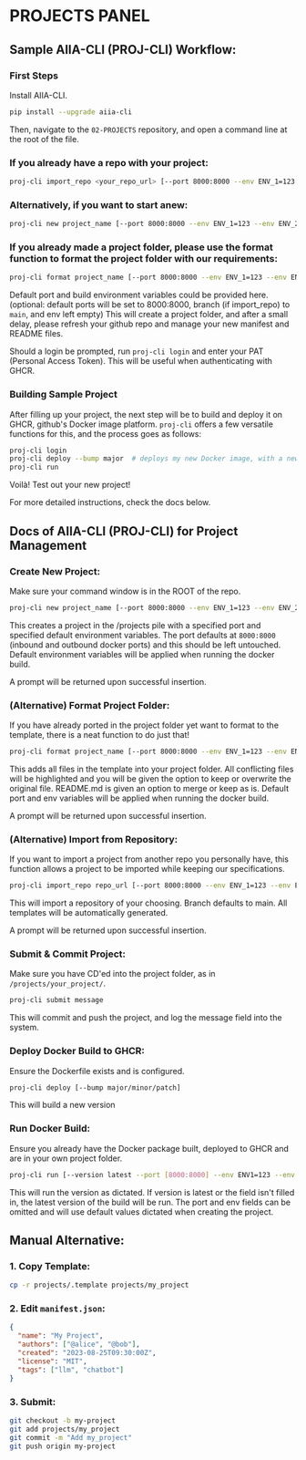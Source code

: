 # PROJECTS PANEL
## Sample AIIA-CLI (PROJ-CLI) Workflow:
### First Steps
Install AIIA-CLI.
```bash
pip install --upgrade aiia-cli
```
Then, navigate to the `02-PROJECTS` repository, and open a command line at the root of the file.
### If you already have a repo with your project:
```bash
proj-cli import_repo <your_repo_url> [--port 8000:8000 --env ENV_1=123 --env ENV_2=456 --branch branch]
```

### Alternatively, if you want to start anew:
```bash
proj-cli new project_name [--port 8000:8000 --env ENV_1=123 --env ENV_2=456]
```

### If you already made a project folder, please use the format function to format the project folder with our requirements:

```bash
proj-cli format project_name [--port 8000:8000 --env ENV_1=123 --env ENV_2=456]
```

Default port and build environment variables could be provided here. (optional: default ports will be set to 8000:8000, branch (if import_repo) to `main`, and env left empty)
This will create a project folder, and after a small delay, please refresh your github repo and manage your new manifest and README files.

Should a login be prompted, run `proj-cli login` and enter your PAT (Personal Access Token). This will be useful when authenticating with GHCR.

### Building Sample Project
After filling up your project, the next step will be to build and deploy it on GHCR, github's Docker image platform. `proj-cli` offers a few versatile functions for this, and the process goes as follows:

```bash
proj-cli login
proj-cli deploy --bump major  # deploys my new Docker image, with a new major version update
proj-cli run
```

Voilà! Test out your new project!

For more detailed instructions, check the docs below.

## Docs of AIIA-CLI (PROJ-CLI) for Project Management
### Create New Project:
Make sure your command window is in the ROOT of the repo.
```bash
proj-cli new project_name [--port 8000:8000 --env ENV_1=123 --env ENV_2=456]
```
This creates a project in the /projects pile with a specified port and specified default environment variables. The port defaults at `8000:8000` (inbound and outbound docker ports) and this should be left untouched. Default environment variables will be applied when running the docker build.

A prompt will be returned upon successful insertion.

### (Alternative) Format Project Folder:
If you have already ported in the project folder yet want to format to the template, there is a neat function to do just that!
```bash
proj-cli format project_name [--port 8000:8000 --env ENV_1=123 --env ENV_2=456]
```
This adds all files in the template into your project folder. All conflicting files will be highlighted and you will be given the option to keep or overwrite the original file. README.md is given an option to merge or keep as is. Default port and env variables will be applied when running the docker build.

A prompt will be returned upon successful insertion.

### (Alternative) Import from Repository:
If you want to import a project from another repo you personally have, this function allows a project to be imported while keeping our specifications.
```bash
proj-cli import_repo repo_url [--port 8000:8000 --env ENV_1=123 --env ENV_2=456 --branch branch]
```
This will import a repository of your choosing. Branch defaults to main. All templates will be automatically generated.

A prompt will be returned upon successful insertion.

### Submit & Commit Project:
Make sure you have CD'ed into the project folder, as in `/projects/your_project/`.
```bash
proj-cli submit message
```
This will commit and push the project, and log the message field into the system.

### Deploy Docker Build to GHCR:
Ensure the Dockerfile exists and is configured.
```bash
proj-cli deploy [--bump major/minor/patch]
```
This will build a new version 

### Run Docker Build:
Ensure you already have the Docker package built, deployed to GHCR and are in your own project folder.
```bash
proj-cli run [--version latest --port [8000:8000] --env ENV1=123 --env ENV2=456]
```
This will run the version as dictated. If version is latest or the field isn't filled in, the latest version of the build will be run. The port and env fields can be omitted and will use default values dictated when creating the project.

## Manual Alternative:

### 1. Copy Template:
```bash
cp -r projects/.template projects/my_project
```
### 2. Edit `manifest.json`:
```json
{
  "name": "My Project",
  "authors": ["@alice", "@bob"],
  "created": "2023-08-25T09:30:00Z",
  "license": "MIT",
  "tags": ["llm", "chatbot"]
}
```
### 3. Submit:
```bash
git checkout -b my-project
git add projects/my_project
git commit -m "Add my_project"
git push origin my-project
```